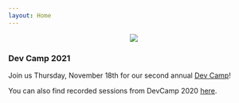 ```yaml
---
layout: Home
---
```


<div align="center">
<image src="/DevCamp2020/Support_Files/Wilderness_Labs_Dev_Camp.svg"/>
</div>

### Dev Camp 2021

Join us Thursday, November 18th for our second annual [Dev Camp](/DevCamp2021)! 

You can also find recorded sessions from DevCamp 2020 [here](/DevCamp2020).

